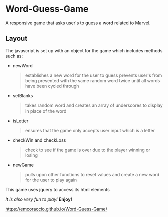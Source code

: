 # Word-Guess-Game

A responsive game that asks user's to guess a word related to Marvel.

## Layout

The javascript is set up with an object for the game which includes methods such as: 

* newWord 
    > establishes a new word for the user to guess
    > prevents user's from being presented with the same random word twice until all words have been cycled through

* setBlanks
    > takes random word and creates an array of underscores to display in place of the word

* isLetter 
    > ensures that the game only accepts user input which is a letter

* checkWin and checkLoss 
    > check to see if the game is over due to the player winning or losing

* newGame
    > pulls upon other functions to reset values and create a new word for the user to play again

This game uses jquery to access its html elements

*It is also very fun to play!*
**Enjoy!**

https://emcoraccio.github.io/Word-Guess-Game/